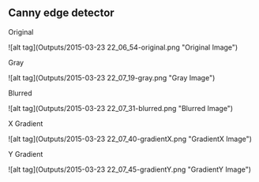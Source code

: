## Canny edge detector
Original

![alt tag](Outputs/2015-03-23 22_06_54-original.png "Original Image")

Gray

![alt tag](Outputs/2015-03-23 22_07_19-gray.png "Gray Image")

Blurred

![alt tag](Outputs/2015-03-23 22_07_31-blurred.png "Blurred Image")

X Gradient

![alt tag](Outputs/2015-03-23 22_07_40-gradientX.png "GradientX Image")

Y Gradient

![alt tag](Outputs/2015-03-23 22_07_45-gradientY.png "GradientY Image")



